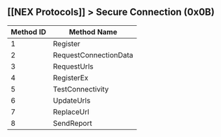 ## [[NEX Protocols]] > Secure Connection (0x0B)

| Method ID | Method Name |
| --- | --- |
| 1 | Register |
| 2 | RequestConnectionData |
| 3 | RequestUrls |
| 4 | RegisterEx |
| 5 | TestConnectivity |
| 6 | UpdateUrls |
| 7 | ReplaceUrl |
| 8 | SendReport |